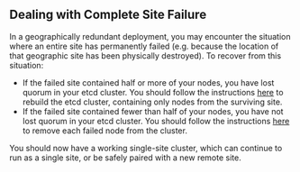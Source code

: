 ## Dealing with Complete Site Failure

In a geographically redundant deployment, you may encounter the situation where
an entire site has permanently failed (e.g. because the location of that
geographic site has been physically destroyed). To recover from this situation:

* If the failed site contained half or more of your nodes, you have lost
  quorum in your etcd cluster. You should follow the instructions [here](http://clearwater.readthedocs.io/en/latest/Handling_Multiple_Failed_Nodes.html) to rebuild the etcd cluster, containing only nodes from the surviving site.
* If the failed site contained fewer than half of your nodes, you have not lost
  quorum in your etcd cluster. You should follow the instructions [here](http://clearwater.readthedocs.io/en/latest/Handling_Failed_Nodes.html) to remove each failed node from the cluster.

You should now have a working single-site cluster, which can continue to run as
a single site, or be safely paired with a new remote site.
